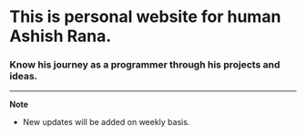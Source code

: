 # This is personal website for human Ashish Rana.

### Know his journey as a programmer through his projects and ideas.

---
__Note__

* New updates will be added on weekly basis.

